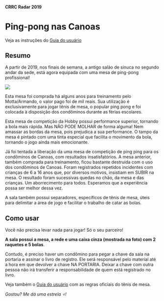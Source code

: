 #### CRRC Radar 2019

# Ping-pong nas Canoas

Veja as instruções do [Guia do usuário](https://github.com/recreiocanoas/radar/blob/master/2019-01-pingpong/guia_usuario.md "Guia do Usuário")

## Resumo

A partir de 2019, nos finais de semana, a antigo salão de sinuca no segundo andar da sede, está agora equipada com uma mesa de ping-pong profissional!

![](https://i.imgur.com/Z3Xc1aZ.jpg)

Esta mesa foi comprada há alguns anos para treinamento pelo Motta/Armando, o valor pago foi de mil reais. Sua utilização é exclusivamente para jogar tênis de mesa, o popular ping pong e foi colocada à disposição dos condôminos durante as férias escolares.

Esta mesa de competição da Hobby possui performance superior, tornando a bola mais rápida. Mas NÃO PODE MOLHAR de forma alguma! Nem amassar as bordas da mesa, pois prejudica a sua performance. O tampo da mesa é pintado com uma tinta especial que facilita o movimento da bola, tornando o jogo ainda mais emocionante.

Já foi tentada a liberação da uma mesa de competição de ping ping para os condôminos de Canoas, com  resultados insatisfatórios. A mesa anterior, também comprada para treinamento, ficou bastante destruída com o uso dos condôminos de Canoas. Foram registrados repetidos incidentes com crianças de 6 a 16 anos que, por diversos motivos, insistiam em SUBIR na mesa. O resultado foram sucessivas quedas no chão, da mesa e das crianças. Um aborrecimento para todos. Esperamos que a experiência possa ser melhor dessa vez.

A sala também possui separadores, específicos de tênis de mesa, úteis para delimitar a área de jogo e facilitar o trabalho de catar as bolas.

## Como usar

Você não precisa levar nada para jogar! Só o seu parceiro!

**A sala possui a mesa, a rede e uma caixa cinza (mostrada na foto) com 2 raquetes e 5 bolas**. 

Contudo, é preciso haver um condômino para pegar a chave da sala na portaria e assinar  o livro de registro. Ele será responsável pelo material até a hora em que devolver a chave NA PORTARIA. Deixar a chave com outra pessoa não irá transferir a responsabilidade de quem está registrado no livro.

Veja também o [Guia do usuário](https://github.com/recreiocanoas/radar/blob/master/2019-01-pingpong/guia_usuario.md "Guia do Usuário") com as regras oficiais do tênis de mesa.

*Gostou? Me dá uma estrela :star:!*
